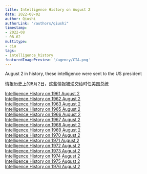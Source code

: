 ```yaml
---
title: Intelligence History on August 2
date: 2022-08-02
author: Qiushi 
authorLink: "/authors/qiushi"
timestamp: 
- 2022-08
- 08-02
multitype: 
- cia
tags: 
- intelligence_history
featuredImagePreview: '/agency/CIA.png'
---
```



August 2 in history, these intelligence were sent to the US president

情报历史上的8月2日，这些情报被递交给时任美国总统

<!--more-->







[Intelligence History on 1961 August 2](/dailybrief/1961-08-02)   
[Intelligence History on 1962 August 2](/dailybrief/1962-08-02)   
[Intelligence History on 1963 August 2](/dailybrief/1963-08-02)   
[Intelligence History on 1965 August 2](/dailybrief/1965-08-02)   
[Intelligence History on 1966 August 2](/dailybrief/1966-08-02)   
[Intelligence History on 1967 August 2](/dailybrief/1967-08-02)   
[Intelligence History on 1968 August 2](/dailybrief/1968-08-02)   
[Intelligence History on 1969 August 2](/dailybrief/1969-08-02)   
[Intelligence History on 1970 August 2](/dailybrief/1970-08-02)   
[Intelligence History on 1971 August 2](/dailybrief/1971-08-02)   
[Intelligence History on 1972 August 2](/dailybrief/1972-08-02)   
[Intelligence History on 1973 August 2](/dailybrief/1973-08-02)   
[Intelligence History on 1974 August 2](/dailybrief/1974-08-02)   
[Intelligence History on 1975 August 2](/dailybrief/1975-08-02)   
[Intelligence History on 1976 August 2](/dailybrief/1976-08-02)   
